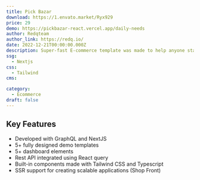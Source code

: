 ```yaml
---
title: Pick Bazar
download: https://1.envato.market/Ryx929
price: 29
demo: https://pickbazar-react.vercel.app/daily-needs
author: Redqteam
author_link: https://redq.io/
date: 2022-12-21T00:00:00.000Z
description: Super-fast E-commerce template was made to help anyone start their very own online store at ease. Built with React, NextJS, TypeScript, GraphQL, NeXt JS & Tailwind Cs.
ssg:
  - Nextjs
css:
  - Tailwind
cms:

category:
  - Ecommerce
draft: false
---
```


## Key Features

- Developed with GraphQL and NextJS
- 5+ fully designed demo templates
- 5+ dashboard elements
- Rest API integrated using React query
- Built-in components made with Tailwind CSS and Typescript
- SSR support for creating scalable applications (Shop Front)
